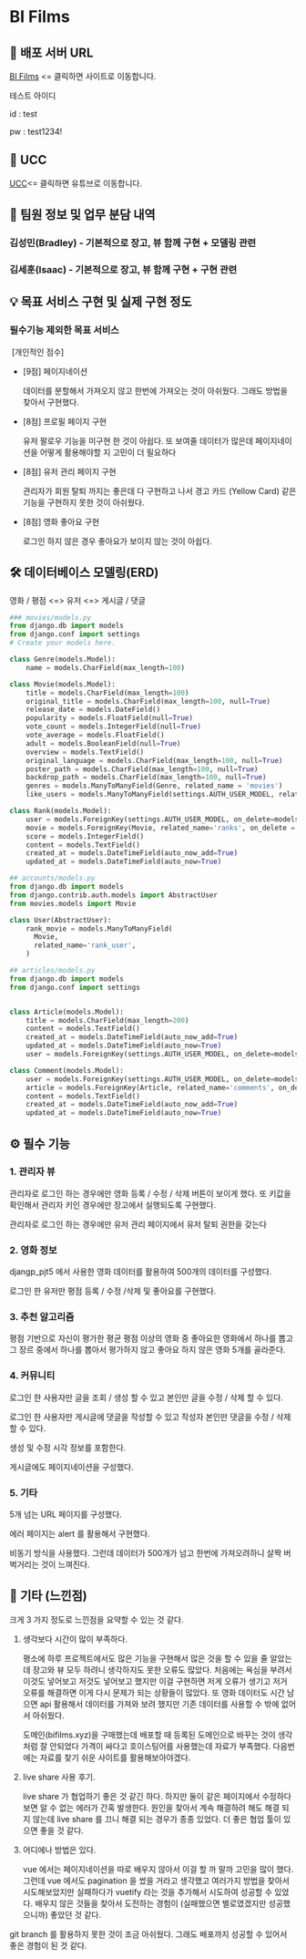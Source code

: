 # BI Films

## 🚩 배포 서버 URL

[BI Films](http://deploy-vue.s3-website.ap-northeast-2.amazonaws.com/) <= 클릭하면 사이트로 이동합니다.

테스트 아이디

id : test

pw : test1234!

## 🎥 UCC

[UCC](https://youtu.be/h3SWd3TF-3E)<= 클릭하면 유튜브로 이동합니다.



## 🤵​ 팀원 정보 및 업무 분담 내역

### 김성민(Bradley) - 기본적으로 장고, 뷰 함께 구현 + 모델링 관련

### 김세훈(Isaac) - 기본적으로 장고, 뷰 함께 구현 + 구현 관련



## :bulb: 목표 서비스 구현 및 실제 구현 정도

### 필수기능 제외한 목표 서비스

​		[개인적인 점수]

- [9점] 페이지네이션

  데이터를 분할해서 가져오지 않고 한번에 가져오는 것이 아쉬웠다. 그래도 방법을 찾아서 구현했다.

- [8점] 프로필 페이지 구현

  유저 팔로우 기능을 미구현 한 것이 아쉽다. 또 보여줄 데이터가 많은데 페이지네이션을 어떻게 활용해야할 지 고민이 더 필요하다

- [8점] 유저 관리 페이지 구현

  관리자가 회원 탈퇴 까지는 좋은데 다 구현하고 나서 경고 카드 (Yellow Card) 같은 기능을 구현하지 못한 것이 아쉬웠다.

- [8점] 영화 좋아요 구현

  로그인 하지 않은 경우 좋아요가 보이지 않는 것이 아쉽다.




## 🛠 데이터베이스 모델링(ERD)

영화 / 평점  <=> 유저 <=> 게시글 / 댓글

```python
### movies/models.py
from django.db import models
from django.conf import settings
# Create your models here.

class Genre(models.Model):
    name = models.CharField(max_length=100)

class Movie(models.Model):
    title = models.CharField(max_length=100)
    original_title = models.CharField(max_length=100, null=True)
    release_date = models.DateField()
    popularity = models.FloatField(null=True)
    vote_count = models.IntegerField(null=True)
    vote_average = models.FloatField()
    adult = models.BooleanField(null=True)
    overview = models.TextField()
    original_language = models.CharField(max_length=100, null=True)
    poster_path = models.CharField(max_length=100, null=True)
    backdrop_path = models.CharField(max_length=100, null=True)
    genres = models.ManyToManyField(Genre, related_name = 'movies')
    like_users = models.ManyToManyField(settings.AUTH_USER_MODEL, related_name='like_movies', blank=True)

class Rank(models.Model):
    user = models.ForeignKey(settings.AUTH_USER_MODEL, on_delete=models.CASCADE)
    movie = models.ForeignKey(Movie, related_name='ranks', on_delete = models.CASCADE)
    score = models.IntegerField()
    content = models.TextField()
    created_at = models.DateTimeField(auto_now_add=True)
    updated_at = models.DateTimeField(auto_now=True)
```

```python
## accounts/models.py
from django.db import models
from django.contrib.auth.models import AbstractUser
from movies.models import Movie

class User(AbstractUser):
    rank_movie = models.ManyToManyField(
      Movie,
      related_name='rank_user',
    )
```

```python
## articles/models.py
from django.db import models
from django.conf import settings


class Article(models.Model):
    title = models.CharField(max_length=200)
    content = models.TextField()
    created_at = models.DateTimeField(auto_now_add=True)
    updated_at = models.DateTimeField(auto_now=True)
    user = models.ForeignKey(settings.AUTH_USER_MODEL, on_delete=models.CASCADE)

class Comment(models.Model):
    user = models.ForeignKey(settings.AUTH_USER_MODEL, on_delete=models.CASCADE)
    article = models.ForeignKey(Article, related_name='comments', on_delete = models.CASCADE)
    content = models.TextField()
    created_at = models.DateTimeField(auto_now_add=True)
    updated_at = models.DateTimeField(auto_now=True)
```



## ⚙ 필수 기능

### 1. 관리자 뷰

관리자로 로그인 하는 경우에만 영화 등록 / 수정 / 삭제 버튼이 보이게 했다. 또 키값을 확인해서 관리자 키인 경우에만 장고에서 실행되도록 구현했다.

관리자로 로그인 하는 경우에만 유저 관리 페이지에서 유저 탈퇴 권한을 갖는다

### 2. 영화 정보

djangp_pjt5 에서 사용한 영화 데이터를 활용하여 500개의 데이터를 구성했다.

로그인 한 유저만 평점 등록 / 수정 /삭제 및 좋아요를 구현했다.

### 3. 추천 알고리즘

평점 기반으로 자신이 평가한 평균 평점 이상의 영화 중 좋아요한 영화에서 하나를 뽑고 그 장르 중에서 하나를 뽑아서 평가하지 않고 좋아요 하지 않은 영화 5개를 골라준다.

### 4. 커뮤니티

로그인 한 사용자만 글을 조회 / 생성 할 수 있고 본인만 글을 수정 / 삭제 할 수 있다.

로그인 한 사용자만 게시글에 댓글을 작성할 수 있고 작성자 본인만 댓글을 수정 / 삭제 할 수 있다.

생성 및 수정 시각 정보를 포함한다.

게시글에도 페이지네이션을 구성했다.

### 5. 기타

5개 넘는 URL 페이지를 구성했다.

에러 페이지는 alert 를 활용해서 구현했다.

비동기 방식을 사용했다. 그런데 데이터가 500개가 넘고 한번에 가져오려하니 살짝 버벅거리는 것이 느껴진다.



## 🌈 기타 (느낀점)

크게 3 가지 정도로 느낀점을 요약할 수 있는 것 같다. 

1. 생각보다 시간이 많이 부족하다.

   평소에 하루 프로젝트에서도 많은 기능을 구현해서 많은 것을 할 수 있을 줄 알았는데 장고와 뷰 모두 하려니 생각하지도 못한 오류도 많았다. 처음에는 욕심을 부려서 이것도 넣어보고 저것도 넣어보고 했지만 이걸 구현하면 저게 오류가 생기고 저거 오류를 해결하면 이게 다시 문제가 되는 상황들이 많았다. 또 영화 데이터도 시간 남으면 api 활용해서 데이터를 가져와 보려 했지만 기존 데이터를 사용할 수 밖에 없어서 아쉬웠다.

   도메인(bifilms.xyz)을 구매했는데 배포할 때 등록된 도메인으로 바꾸는 것이 생각처럼 잘 안되었다 가격이 싸다고 호이스팅어를 사용했는데 자료가 부족했다. 다음번에는 자료를 찾기 쉬운 사이트를 활용해보아야겠다.

2. live share 사용 후기.

   live share 가 협업하기 좋은 것 같긴 하다. 하지만 둘이 같은 페이지에서 수정하다 보면 알 수 없는 에러가 간혹 발생한다. 원인을 찾아서 계속 해결하려 해도 해결 되지 않는데 live share 를 끄니 해결 되는 경우가 종종 있었다. 더 좋은 협업 툴이 있으면 좋을 것 같다.

3. 어디에나 방법은 있다.

   vue 에서는 페이지네이션을 따로 배우지 않아서 이걸 할 까 말까 고민을 많이 했다. 그런데 vue 에서도 pagination 을 썼을 거라고 생각했고 여러가지 방법을 찾아서 시도해보았지만 실패하다가 vuetify 라는 것을 추가해서 시도하여 성공할 수 있었다. 배우지 않은 것들을 찾아서 도전하는 경험이 (실패했으면 별로였겠지만 성공했으니까) 좋았던 것 같다.

git branch 를 활용하지 못한 것이 조금 아쉬웠다. 그래도 배포까지 성공할 수 있어서 좋은 경험이 된 것 같다.